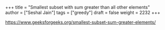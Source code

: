 +++
title = "Smallest subset with sum greater than all other elements"
author = ["Seshal Jain"]
tags = ["greedy"]
draft = false
weight = 2232
+++

<https://www.geeksforgeeks.org/smallest-subset-sum-greater-elements/>
